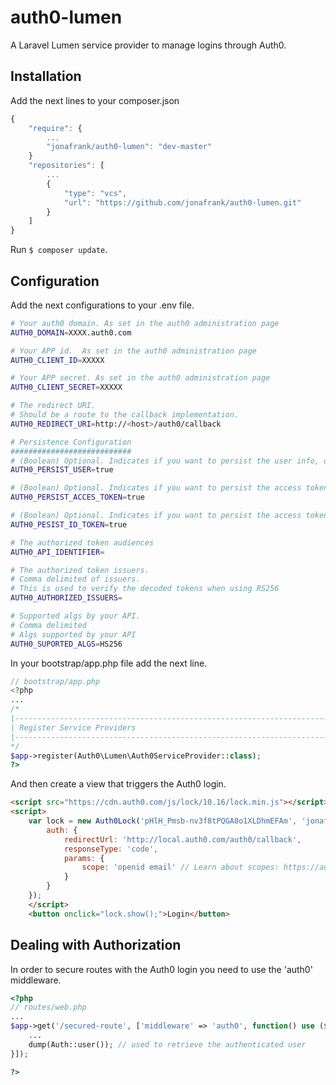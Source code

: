 # auth0-lumen

A Laravel Lumen service provider to manage logins through Auth0.

## Installation

Add the next lines to your composer.json

```javascript
{
    "require": {
        ...
        "jonafrank/auth0-lumen": "dev-master"
    }
    "repositories": [
        ...
        {
            "type": "vcs",
            "url": "https://github.com/jonafrank/auth0-lumen.git"
        }
    ]
}
```

Run `$ composer update`.

## Configuration

Add the next configurations to your .env file.

```bash
# Your auth0 domain. As set in the auth0 administration page
AUTH0_DOMAIN=XXXX.auth0.com

# Your APP id.  As set in the auth0 administration page
AUTH0_CLIENT_ID=XXXXX

# Your APP secret. As set in the auth0 administration page
AUTH0_CLIENT_SECRET=XXXXX

# The redirect URI.  
# Should be a route to the callback implementation.
AUTH0_REDIRECT_URI=http://<host>/auth0/callback

# Persistence Configuration
###########################
# (Boolean) Optional. Indicates if you want to persist the user info, default true
AUTH0_PERSIST_USER=true

# (Boolean) Optional. Indicates if you want to persist the access token, default false
AUTH0_PERSIST_ACCES_TOKEN=true

# (Boolean) Optional. Indicates if you want to persist the access token, default false
AUTH0_PESIST_ID_TOKEN=true

# The authorized token audiences
AUTH0_API_IDENTIFIER=

# The authorized token issuers.
# Comma delimited of issuers.
# This is used to verify the decoded tokens when using RS256
AUTH0_AUTHORIZED_ISSUERS=

# Supported algs by your API.
# Comma delimited
# Algs supported by your API
AUTH0_SUPORTED_ALGS=HS256
```

In your bootstrap/app.php file add the next line.
```php
// bootstrap/app.php
<?php
...
/*
|--------------------------------------------------------------------------
| Register Service Providers
|--------------------------------------------------------------------------
*/
$app->register(Auth0\Lumen\Auth0ServiceProvider::class);
?>
```



And then create a view that triggers the Auth0 login.

```html
<script src="https://cdn.auth0.com/js/lock/10.16/lock.min.js"></script>
<script>
    var lock = new Auth0Lock('pHlH_Pmsb-nv3f8tPQGA8o1XLDhmEFAm', 'jonafrank.auth0.com', {
        auth: {
            redirectUrl: 'http://local.auth0.com/auth0/callback',
            responseType: 'code',
            params: {
                scope: 'openid email' // Learn about scopes: https://auth0.com/docs/scopes
            }
        }
    });
    </script>
    <button onclick="lock.show();">Login</button>
```

## Dealing with Authorization
In order to secure routes with the Auth0 login you need to use the 'auth0' middleware.

```php
<?php
// routes/web.php
...
$app->get('/secured-route', ['middleware' => 'auth0', function() use ($app) {
    ...
    dump(Auth::user()); // used to retrieve the authenticated user
}]);

?>
```
